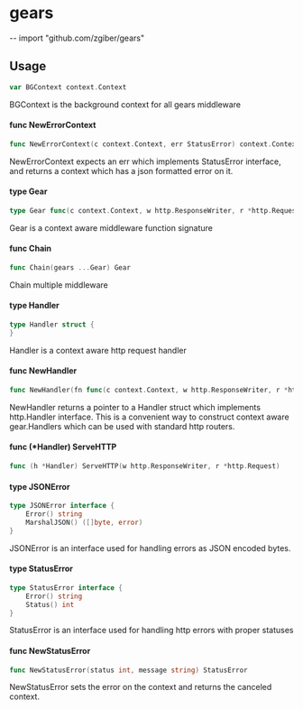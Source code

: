 # gears
--
    import "github.com/zgiber/gears"


## Usage

```go
var BGContext context.Context
```
BGContext is the background context for all gears middleware

#### func  NewErrorContext

```go
func NewErrorContext(c context.Context, err StatusError) context.Context
```
NewErrorContext expects an err which implements StatusError interface, and
returns a context which has a json formatted error on it.

#### type Gear

```go
type Gear func(c context.Context, w http.ResponseWriter, r *http.Request) context.Context
```

Gear is a context aware middleware function signature

#### func  Chain

```go
func Chain(gears ...Gear) Gear
```
Chain multiple middleware

#### type Handler

```go
type Handler struct {
}
```

Handler is a context aware http request handler

#### func  NewHandler

```go
func NewHandler(fn func(c context.Context, w http.ResponseWriter, r *http.Request), gears ...Gear) *Handler
```
NewHandler returns a pointer to a Handler struct which implements http.Handler
interface. This is a convenient way to construct context aware gear.Handlers
which can be used with standard http routers.

#### func (*Handler) ServeHTTP

```go
func (h *Handler) ServeHTTP(w http.ResponseWriter, r *http.Request)
```

#### type JSONError

```go
type JSONError interface {
	Error() string
	MarshalJSON() ([]byte, error)
}
```

JSONError is an interface used for handling errors as JSON encoded bytes.

#### type StatusError

```go
type StatusError interface {
	Error() string
	Status() int
}
```

StatusError is an interface used for handling http errors with proper statuses

#### func  NewStatusError

```go
func NewStatusError(status int, message string) StatusError
```
NewStatusError sets the error on the context and returns the canceled context.
